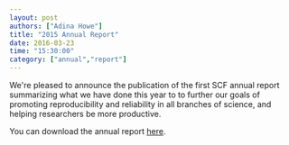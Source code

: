 ```yaml
---
layout: post
authors: ["Adina Howe"]
title: "2015 Annual Report"
date: 2016-03-23
time: "15:30:00"
category: ["annual","report"]
---
```


We're pleased to announce the publication of the first SCF annual report summarizing what we have done this year to to further our goals of promoting reproducibility and reliability in all branches of science, and helping researchers be more productive. 

You can download the annual report [here](https://github.com/adina/website/raw/gh-pages/files/2016/03/2015_annual_report.pdf).

